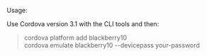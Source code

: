 Usage:

Use Cordova version 3.1 with the CLI tools and then:

> cordova platform add blackberry10  
> cordova emulate blackberry10 --devicepass your-password
